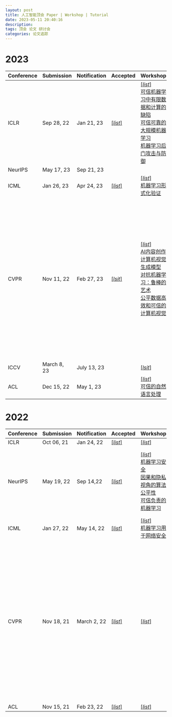 ```yaml
---
layout: post
title: 人工智能顶会 Paper | Workshop | Tutorial
date: 2023-05-11 20:40:16
description: 
tags: 顶会 论文 研讨会
categories: 论文追踪
---
```


# 2023

| Conference | Submission | Notification | Accepted | Workshop | Tutorial |
| --- | --- | --- | --- | --- | --- |
| ICLR      | Sep 28, 22      | Jan 21, 23 |[[*list*]](https://iclr.cc/virtual/2023/papers.html) | [[*list*]](https://iclr.cc/virtual/2023/events/workshop) <br>[可信机器学习中有限数据和计算的缺陷](https://sites.google.com/view/trustml-unlimited/home)<br> [可信可靠的大规模机器学习](https://rtml-iclr2023.github.io/) <br> [机器学习后门攻击与防御](https://iclr23-bands.github.io/)| |
| NeurIPS   | May 17, 23       | Sep 21, 23  |  |  |  |
| ICML      | Jan 26, 23      | Apr 24, 23 |[[*list*]](https://icml.cc/virtual/2023/papers.html) | [[*list*]](https://icml.cc/virtual/2023/events/workshop) <br> [机器学习形式化验证](https://www.ml-verification.com/)| [[*list*]](https://icml.cc/virtual/2023/events/tutorial) |
| CVPR      |  Nov 11, 22     | Feb 27, 23 | [[*lsit*]](https://cvpr2023.thecvf.com/Conferences/2023/AcceptedPapers) | [[*list*]](https://cvpr2023.thecvf.com/Conferences/2023/workshop-list)<br> [AI内容创作](https://ai4cc.net/) <br> [计算机视觉生成模型](https://generative-vision.github.io/workshop-CVPR-23/) <br> [对抗机器学习：鲁棒的艺术](https://robustart.github.io/) <br> [公平数据高效和可信的计算机视觉](https://fadetrcv.github.io/2023/)| [[*list*]](https://cvpr2023.thecvf.com/Conferences/2023/tutorial-list)<br> [欺骗的逆向工程：基础与应用](https://sites.google.com/view/cvpr2023red)<br>[计算机视觉的深度学习理论](https://dl-theory.github.io/)<br>[持续学习](https://sites.google.com/view/clvision2023)<br>[扩散模型：生成式学习大爆炸](https://cvpr2023-tutorial-diffusion-models.github.io/)<br>[理解和解释视觉注意力](https://all-things-vits.github.io/atv/) |
| ICCV      |March 8, 23       | July 13, 23 |  | [[*lsit*]](https://iccv2023.thecvf.com/list.of.accepted.workshops-363300-4-31-33.php) |  |
| ACL       |Dec 15, 22       | May 1, 23 |  | [[*list*]](https://2023.aclweb.org/program/workshops/)<br>[可信的自然语言处理](https://trustnlpworkshop.github.io/) | [[*list*]](https://2023.aclweb.org/program/tutorials/) |

# 2022

| Conference | Submission | Notification | Accepted | Workshop | Tutorial |
| --- | --- | --- | --- | --- | --- |
| ICLR | Oct 06, 21 |  Jan 24, 22| [[*list*]](https://iclr.cc/virtual/2022/papers.html) |[[*list*]](https://iclr.cc/virtual/2022/events/workshop)  |  |
| NeurIPS |May 19, 22  | 	Sep 14,22 | [[*list*]](https://nips.cc/virtual/2022/papers.html) | [[*list*]](https://nips.cc/virtual/2022/events/workshop) <br> [机器学习安全](https://neurips2022.mlsafety.org/) <br> [因果和隐私视角的算法公平性](https://www.afciworkshop.org/) <br> [可信负责的机器学习](https://tsrml2022.github.io/) |[[*list*]](https://nips.cc/virtual/2022/events/tutorial)<br>[终身机器学习](https://sites.google.com/view/neurips2022-llm-tutorial) <br> [基础模型的基本鲁棒性](https://sites.google.com/view/neurips2022-frfm-turotial) <br> [算法公平性](https://sites.google.com/mila.quebec/fairnesstutorial/)  |
| ICML |Jan 27, 22  | May 14, 22 | [[*list*]](https://icml.cc/virtual/2022/papers.html) |[[*list*]](https://icml.cc/virtual/2022/events/workshop)<br> [机器学习用于网络安全](https://sites.google.com/view/icml-ml4cyber/home) | [[*list*]](https://icml.cc/virtual/2022/events/Tutorial) |
| CVPR | Nov 18, 21 | March 2, 22 |[[*list*]](https://openaccess.thecvf.com/CVPR2022?day=all)  |[[*list*]](https://cvpr2022.thecvf.com/workshop-schedule)  |[[*list*]](https://cvpr2022.thecvf.com/tutorial-list)<br> [超越卷积神经网络](https://sites.google.com/view/cvpr-2022-beyond-cnn) <br> [扩散生成模型：基础与应用](https://cvpr2022-tutorial-diffusion-models.github.io/) <br> [评估教科书之外的模型：分布外和无标签](https://sites.google.com/view/evalmodel)<br> [神经网络中的稀疏学习和鲁棒统计分析](https://sparse-learning.github.io/)|
| ACL | Nov 15, 21 | Feb 23, 22 | [[*list*]](https://www.2022.aclweb.org/papers) | [[*list*]](https://www.2022.aclweb.org/workshops) | [[*list*]](https://www.2022.aclweb.org/tutorials) |

